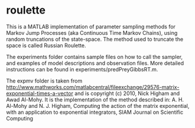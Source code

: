 # roulette

This is a MATLAB implementation of parameter sampling methods for Markov Jump Processes (aka Continuous Time Markov Chains), using random truncations of the state-space. The method used to truncate the space is called Russian Roulette.

The experiments folder contains sample files on how to call the sampler, and examples of model descriptions and observation files. More detailed instructions can be found in experiments/predPreyGibbsRT.m.

The expmv folder is taken from http://www.mathworks.com/matlabcentral/fileexchange/29576-matrix-exponential-times-a-vector and is copyright (c) 2010, Nick Higham and Awad Al-Mohy. It is the implementation of the method described in:
A. H. Al-Mohy and N. J. Higham, Computing the action of the matrix exponential, with an application to exponential integrators, SIAM Journal on Scientific Computing
